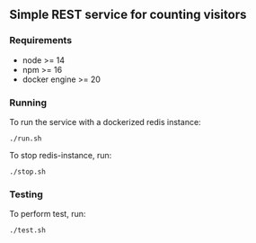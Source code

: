 ## Simple REST service for counting visitors

### Requirements

- node >= 14
- npm >= 16
- docker engine >= 20

### Running

To run the service with a dockerized redis instance:

```shell
./run.sh
```

To stop redis-instance, run:

```shell
./stop.sh
```

### Testing

To perform test, run:

```shell
./test.sh
```
